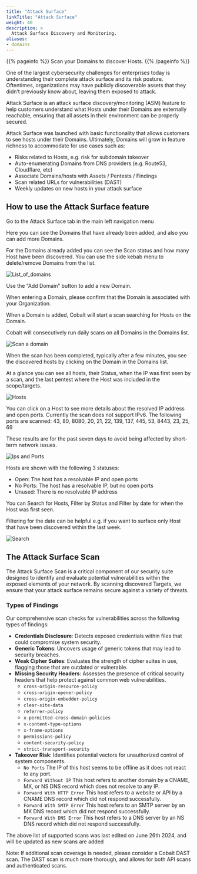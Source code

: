 ```yaml
---
title: "Attack Surface"
linkTitle: "Attack Surface"
weight: 40
description: >
  Attack Surface Discovery and Monitoring.
aliases:
- domains
---
```


{{% pageinfo %}}
Scan your Domains to discover Hosts.
{{% /pageinfo %}}

One of the largest cybersecurity challenges for enterprises today is understanding their complete attack surface and its risk posture. Oftentimes, organizations may have publicly discoverable assets that they didn’t previously know about, leaving them exposed to attack.

Attack Surface is an attack surface discovery/monitoring (ASM) feature to help customers understand what Hosts under their Domains are externally reachable, ensuring that all assets in their environment can be properly secured.

Attack Surface was launched with basic functionality that allows customers to see hosts under their Domains. Ultimately, Domains will grow in feature richness to accommodate for use cases such as:

- Risks related to Hosts, e.g. risk for subdomain takeover
- Auto-enumerating Domains from DNS providers (e.g. Route53, Cloudflare, etc)
- Associate Domains/hosts with Assets / Pentests / Findings
- Scan related URLs for vulnerabilities (DAST)
- Weekly updates on new hosts in your attack surface

## How to use the Attack Surface feature

Go to the Attack Surface tab in the main left navigation menu

Here you can see the Domains that have already been added, and also you can add more Domains.

For the Domains already added you can see the Scan status and how many Host have been discovered. You can use the side kebab menu to delete/remove Domains from the list.

![List_of_domains](/deepdive/listofdomains.png "List_of_domains")

Use the “Add Domain” button to add a new Domain.

When entering a Domain, please confirm that the Domain is associated with your Organization.

When a Domain is added, Cobalt will start a scan searching for Hosts on the Domain.

Cobalt will consecutively run daily scans on all Domains in the Domains list.

![Scan a domain](/deepdive/scanadomain.png "Scan a Domain")

When the scan has been completed, typically after a few minutes, you see the discovered hosts by clicking on the Domain in the Domains list.

At a glance you can see all hosts, their Status, when the IP was first seen by a scan, and the last pentest where the Host was included in the scope/targets.

![Hosts](/deepdive/hosts.png "List of Hosts")

You can click on a Host to see more details about the resolved IP address and open ports. Currently the scan does not support IPv6. The following ports are scanned: 43, 80, 8080, 20, 21, 22, 139, 137, 445, 53, 8443, 23, 25, 69

These results are for the past seven days to avoid being affected by short-term network issues.

![Ips and Ports](/deepdive/ipsandports.png "IPs and Ports")

Hosts are shown with the following 3 statuses:

- Open: The host has a resolvable IP and open ports
- No Ports: The host has a resolvable IP, but no open ports
- Unused: There is no resolvable IP address

You can Search for Hosts, Filter by Status and Filter by date for when the Host was first seen.

Filtering for the date can be helpful e.g. if you want to surface only Host that have been discovered within the last week.

![Search](/deepdive/search.png "Search")

## The Attack Surface Scan

The Attack Surface Scan is a critical component of our security suite designed to identify and evaluate potential vulnerabilities within the exposed elements of your network. By scanning discovered Targets, we ensure that your attack surface remains secure against a variety of threats.

### Types of Findings

Our comprehensive scan checks for vulnerabilities across the following types of findings:

- **Credentials Disclosure**: Detects exposed credentials within files that could compromise system security.
- **Generic Tokens**: Uncovers usage of generic tokens that may lead to security breaches.
- **Weak Cipher Suites**: Evaluates the strength of cipher suites in use, flagging those that are outdated or vulnerable.
- **Missing Security Headers**: Assesses the presence of critical security headers that help protect against common web vulnerabilities.
  - `cross-origin-resource-policy`
  - `cross-origin-opener-policy`
  - `cross-origin-embedder-policy`
  - `clear-site-data`
  - `referrer-policy`
  - `x-permitted-cross-domain-policies`
  - `x-content-type-options`
  - `x-frame-options`
  - `permissions-policy`
  - `content-security-policy`
  - `strict-transport-security`
- **Takeover Risk**: Identifies potential vectors for unauthorized control of system components.
  - `No Ports` The IP of this host seems to be offline as it does not react to any port.
  - `Forward Without IP` This host refers to another domain by a CNAME, MX, or NS DNS record which does not resolve to any IP.
  - `Forward With HTTP Error` This host refers to a website or API by a CNAME DNS record which did not respond successfully.
  - `Forward With SMTP Error` This host refers to an SMTP server by an MX DNS record which did not respond successfully.
  - `Forward With DNS Error` This host refers to a DNS server by an NS DNS record which did not respond successfully.

The above list of supported scans was last edited on June 26th 2024, and will be updated as new scans are added

Note: If additional scan coverage is needed, please consider a Cobalt DAST scan. The DAST scan is much more thorough, and allows for both API scans and authenticated scans.
